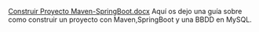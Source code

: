 [Construir Proyecto Maven-SpringBoot.docx](https://github.com/user-attachments/files/17792981/Construir.Proyecto.Maven-SpringBoot.docx)
Aquí os dejo una guía sobre como construir un proyecto con Maven,SpringBoot y una BBDD en MySQL.
